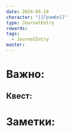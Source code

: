```yaml
---
date: 2024-05-18
character: "[[Грэмбл]]"
type: JournalEntry
rewards: 
tags:
  - JournalEntry
master:
---
```

# Важно:

## Квест:

# Заметки:
